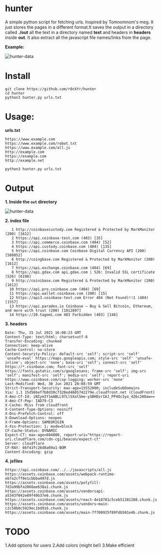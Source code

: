 # hunter
A simple python script for fetching urls. Inspired by Tomnomnom's meg. It just stores the pages in a different format.It saves the output in a directory called **./out** all the text in a directory named **text** and headers in **headers** inside **out**. It also extract all the javascript file names/links from the page.

**Example:**

![hunter-data](https://user-images.githubusercontent.com/73944333/125824700-ed315199-11ed-40aa-be1f-698e5791eb51.png)


# Install
```
git clone https://github.com/r0ckYr/hunter
cd hunter
python3 hunter.py urls.txt
```

# Usage:

**urls.txt**
```
https://www.example.com
https://www.example.com/robot.txt
https://www.example.com/all.js
http://example.com
https://example.com
http://example.net
```

```
python3 hunter.py urls.txt
```

# Output
**1. Inside the ```out``` directory**

![hunter-data](https://user-images.githubusercontent.com/73944333/125824700-ed315199-11ed-40aa-be1f-698e5791eb51.png)

**2. index file**
```
   1 http://coinbasecustody.com Registered & Protected by MarkMonitor (200) [1612]
   2 https://api.coinbase-test.com (403) [35]
   3 https://api.commerce.coinbase.com (404) [52]
   4 https://api.custody.coinbase.com (404) [135]
   5 https://api.coinbase.com Coinbase Digital Currency API (200) [588852]
   6 http://coingbase.com Registered & Protected by MarkMonitor (200) [1612]
   7 https://api.exchange.coinbase.com (404) [69]
   8 https://api.gdax.com api.gdax.com | 526: Invalid SSL certificate (526) [6198]
   9 http://coinibase.com Registered & Protected by MarkMonitor (200) [1612]
  10 https://api.pro.coinbase.com (404) [69]
  11 https://api.wallet.coinbase.com (200) [15]
  12 https://api3.coinbase-test.com Error 404 (Not Found)!!1 (404) [1557]
  13 https://api.paradex.io Coinbase – Buy & Sell Bitcoin, Ethereum, and more with trust (200) [1012697]
  14 https://20.tagomi.com 403 Forbidden (403) [146]
```

**3. headers**
```
Date: Thu, 15 Jul 2021 16:08:23 GMT
Content-Type: text/html; charset=utf-8
Transfer-Encoding: chunked
Connection: keep-alive
Cache-Control: no-store
Content-Security-Policy: default-src 'self'; script-src 'self' 'unsafe-eval' https://maps.googleapis.com; style-src 'self' 'unsafe-inline'; object-src 'none'; base-uri 'self'; connect-src 'self' https://*.coinbase.com; font-src 'self' https://fonts.gstatic.com/s/googlesans; frame-src 'self'; img-src 'self'; manifest-src 'self'; media-src 'self'; report-uri https://www.coinbase.com/csp-logging; worker-src 'none'
Last-Modified: Wed, 30 Jun 2021 20:08:59 GMT
Strict-Transport-Security: max-age=15552000; includeSubDomains
Via: 1.1 15d56bef7b8d30c7328ed4685742279e.cloudfront.net (CloudFront)
X-Amz-Cf-Id: iNIymIY1mABLL97LlSXal5me-ySBHDzrIAJ_PP4Oc3yo_4Z6c2A0aw==
X-Amz-Cf-Pop: IAD79-C3
X-Cache: Miss from cloudfront
X-Content-Type-Options: nosniff
X-Dns-Prefetch-Control: off
X-Download-Options: noopen
X-Frame-Options: SAMEORIGIN
X-Xss-Protection: 1; mode=block
CF-Cache-Status: DYNAMIC
Expect-CT: max-age=604800, report-uri="https://report-uri.cloudflare.com/cdn-cgi/beacon/expect-ct"
Server: cloudflare
CF-RAY: 66f43fc26d8a69a1-BOM
Content-Encoding: gzip
```

**4. jsfiles**
```
https://api.coinbase.com/../../javascripts/all.js
https://assets.coinbase.com/assets/webpack-runtime-eb7a2cff0e1cbbba497d.js
https://assets.coinbase.com/assets/polyfill-7d3a99bfa2060ae638a1.chunk.js
https://assets.coinbase.com/assets/vendorsapi-a5343f042e89f49b37e6.chunk.js
https://assets.coinbase.com/assets/react-4e18781c5ceb51381280.chunk.js
https://assets.coinbase.com/assets/vendors~main-c2c58b8c5929ec1bd916.chunk.js
https://assets.coinbase.com/assets/main-7f700925f89fdb501e4b.chunk.js
```

# TODO
1.Add options for users
2.Add colors (might be!)
3.Make efficient

